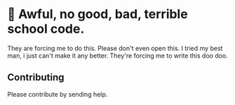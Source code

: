 # 🏫 Awful, no good, bad, terrible school code.
They are forcing me to do this.
Please don't even open this. I tried my best man, i just can't make it any better. They're forcing me to write this doo doo.

## Contributing
Please contribute by sending help.
